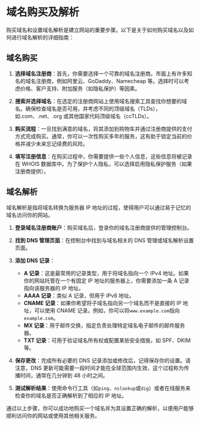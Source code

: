 # 域名购买及解析

购买域名和设置域名解析是建立网站的重要步骤。以下是关于如何购买域名以及如何进行域名解析的详细指南：

## 域名购买

1. **选择域名注册商**：首先，你需要选择一个可靠的域名注册商。市面上有许多知名的域名注册商，例如阿里云、GoDaddy、Namecheap 等。选择时可以考虑价格、客户支持、附加服务（如隐私保护）等因素。

2. **搜索并选择域名**：在选定的注册商网站上使用域名搜索工具查找你想要的域名。确保检查域名是否可用，并考虑不同的顶级域名（TLDs），如.com、.net、.org 或其他国家代码顶级域名（ccTLDs）。

3. **购买流程**：一旦找到满意的域名，将其添加到购物车并通过注册商提供的支付方式完成购买。通常，你可以一次性购买多年的服务，这有助于锁定当前的价格并减少未来忘记续费的风险。

4. **填写注册信息**：在购买过程中，你需要提供一些个人信息，这些信息将被记录在 WHOIS 数据库中。为了保护个人隐私，可以选择启用隐私保护服务（如果注册商提供）。

## 域名解析

域名解析是指将域名转换为服务器 IP 地址的过程，使得用户可以通过易于记忆的域名访问你的网站。

1. **登录域名注册商账户**：购买域名后，登录你的域名注册商提供的管理控制台。

2. **找到 DNS 管理页面**：在控制台中找到与域名相关的 DNS 管理或域名解析设置页面。

3. **添加 DNS 记录**：

   - **A 记录**：这是最常用的记录类型，用于将域名指向一个 IPv4 地址。如果你的网站托管在一个有固定 IP 地址的服务器上，你需要添加一条 A 记录指向该服务器的 IP 地址。
   - **AAAA 记录**：类似 A 记录，但用于 IPv6 地址。
   - **CNAME 记录**：如果你希望将子域名指向另一个域名而不是直接的 IP 地址，可以使用 CNAME 记录。例如，你可以将`www.example.com`指向`example.com`。
   - **MX 记录**：用于邮件交换，指定负责处理特定域名电子邮件的邮件服务器。
   - **TXT 记录**：可用于验证域名所有权或配置某些安全措施，如 SPF、DKIM 等。

4. **保存更改**：完成所有必要的 DNS 记录添加或修改后，记得保存你的设置。请注意，DNS 更新可能需要一段时间才能在全球范围内生效，这个过程称为传播时间，通常在几分钟到 48 小时之间。

5. **测试解析结果**：使用命令行工具（如`ping`、`nslookup`或`dig`）或者在线服务来检查你的域名是否正确解析到了相应的 IP 地址。

通过以上步骤，你可以成功地购买一个域名并为其设置正确的解析，以便用户能够顺利访问你的网站或使用其他相关服务。
